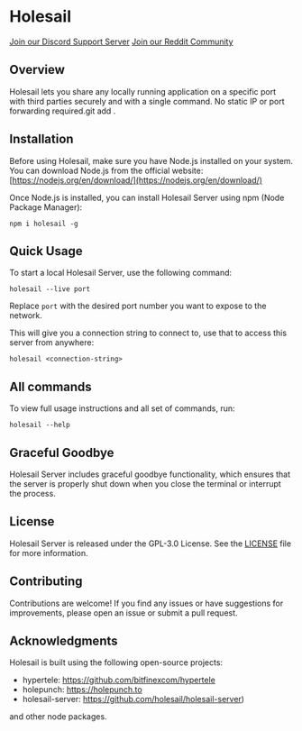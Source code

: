  # Holesail

[Join our Discord Support Server](https://discord.gg/TQVacE7Vnj) [Join our Reddit Community](https://www.reddit.com/r/holesail/)

## Overview

Holesail lets you share any locally running application on a specific port with third parties securely and with a single command. No static IP or port forwarding required.git add .

## Installation

Before using Holesail, make sure you have Node.js installed on your system. You can download Node.js from the official website: [https://nodejs.org/en/download/](https://nodejs.org/en/download/)

Once Node.js is installed, you can install Holesail Server using npm (Node Package Manager):

```
npm i holesail -g
```

## Quick Usage

To start a local Holesail Server, use the following command:

```
holesail --live port
```
Replace `port` with the desired port number you want to expose to the network.

This will give you a connection string to connect to, use that to access this server from anywhere:

```
holesail <connection-string> 
```

## All commands

To view full usage instructions and all set of commands, run:
```
holesail --help
```

## Graceful Goodbye

Holesail Server includes graceful goodbye functionality, which ensures that the server is properly shut down when you close the terminal or interrupt the process.

## License

Holesail Server is released under the GPL-3.0 License. See the [LICENSE](https://www.gnu.org/licenses/gpl-3.0.en.html) file for more information.

## Contributing

Contributions are welcome! If you find any issues or have suggestions for improvements, please open an issue or submit a pull request.

## Acknowledgments

Holesail is built using the following open-source projects:

- hypertele: https://github.com/bitfinexcom/hypertele
- holepunch: https://holepunch.to
- holesail-server: https://github.com/holesail/holesail-server)

and other node packages.
